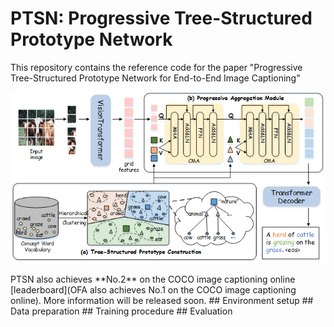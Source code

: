 # PTSN: Progressive Tree-Structured Prototype Network
This repository contains the reference code for the paper "Progressive Tree-Structured Prototype Network for End-to-End Image Captioning"
<p align="center">
  <img src="images/framework.png" alt="Progressive Tree-Structured Prototype Network" width="850"/>
</p>
PTSN also achieves **No.2** on the COCO image captioning online [leaderboard](OFA also achieves No.1 on the COCO image
captioning online). More information will be released soon.
## Environment setup
## Data preparation
## Training procedure
## Evaluation
